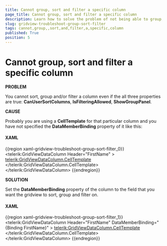 ```yaml
---
title: Cannot group, sort and filter a specific column
page_title: Cannot group, sort and filter a specific column
description: Learn how to solve the problem of not being able to group, sort and filter a specific column within RadGridView - Telerik's {{ site.framework_name }} DataGrid.
slug: gridview-troubleshoot-group-sort-filter
tags: cannot,group,,sort,and,filter,a,specific,column
published: True
position: 5
---
```


# Cannot group, sort and filter a specific column

__PROBLEM__

You cannot sort, group and/or filter a column even if the all three properties are true: __CanUserSortColumns__, __IsFilteringAllowed__, __ShowGroupPanel__.



__CAUSE__

Probably you are using a __CellTemplate__ for that particular column and you have not specified the __DataMemberBinding__ property of it like this:

#### __XAML__

{{region xaml-gridview-troubleshoot-group-sort-filter_0}}
	<telerik:GridViewDataColumn Header="FirstName" >
	    <telerik:GridViewDataColumn.CellTemplate>
	        <DataTemplate>
	            <TextBlock Text="{Binding FirstName}" />
	        </DataTemplate>
	    </telerik:GridViewDataColumn.CellTemplate>
	</telerik:GridViewDataColumn>
{{endregion}}

__SOLUTION__

Set the __DataMemberBinding__ property of the column to the field that you want the gridview to sort, group and filter on.

#### __XAML__

{{region xaml-gridview-troubleshoot-group-sort-filter_1}}
	<telerik:GridViewDataColumn Header="FirstName" DataMemberBinding="{Binding FirstName}" >
	    <telerik:GridViewDataColumn.CellTemplate>
	        <DataTemplate>
	            <TextBlock Text="{Binding FirstName}" />
	        </DataTemplate>
	    </telerik:GridViewDataColumn.CellTemplate>
	</telerik:GridViewDataColumn>
{{endregion}}


